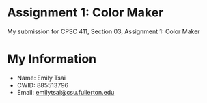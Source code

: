 # Assignment 1: Color Maker

My submission for CPSC 411, Section 03, Assignment 1: Color Maker

# My Information

* Name: Emily Tsai
* CWID: 885513796
* Email: emilytsai@csu.fullerton.edu
